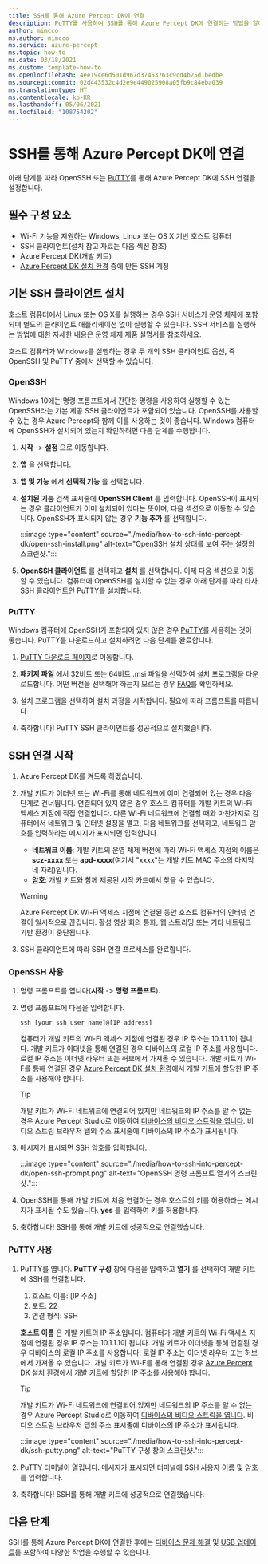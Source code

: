 ```yaml
---
title: SSH를 통해 Azure Percept DK에 연결
description: PuTTY를 사용하여 SSH를 통해 Azure Percept DK에 연결하는 방법을 알아봅니다.
author: mimcco
ms.author: mimcco
ms.service: azure-percept
ms.topic: how-to
ms.date: 03/18/2021
ms.custom: template-how-to
ms.openlocfilehash: 4ee194e6d501d967d37453763c9cd4b25d1bedbe
ms.sourcegitcommit: 02d443532c4d2e9e449025908a05fb9c84eba039
ms.translationtype: HT
ms.contentlocale: ko-KR
ms.lasthandoff: 05/06/2021
ms.locfileid: "108754202"
---
```

# <a name="connect-to-your-azure-percept-dk-over-ssh"></a>SSH를 통해 Azure Percept DK에 연결

아래 단계를 따라 OpenSSH 또는 [PuTTY](https://www.chiark.greenend.org.uk/~sgtatham/putty/latest.html)를 통해 Azure Percept DK에 SSH 연결을 설정합니다.

## <a name="prerequisites"></a>필수 구성 요소

- Wi-Fi 기능을 지원하는 Windows, Linux 또는 OS X 기반 호스트 컴퓨터
- SSH 클라이언트(설치 참고 자료는 다음 섹션 참조)
- Azure Percept DK(개발 키트)
- [Azure Percept DK 설치 환경](./quickstart-percept-dk-set-up.md) 중에 만든 SSH 계정

## <a name="install-your-preferred-ssh-client"></a>기본 SSH 클라이언트 설치

호스트 컴퓨터에서 Linux 또는 OS X를 실행하는 경우 SSH 서비스가 운영 체제에 포함되며 별도의 클라이언트 애플리케이션 없이 실행할 수 있습니다. SSH 서비스를 실행하는 방법에 대한 자세한 내용은 운영 체제 제품 설명서를 참조하세요.

호스트 컴퓨터가 Windows를 실행하는 경우 두 개의 SSH 클라이언트 옵션, 즉 OpenSSH 및 PuTTY 중에서 선택할 수 있습니다.

### <a name="openssh"></a>OpenSSH

Windows 10에는 명령 프롬프트에서 간단한 명령을 사용하여 실행할 수 있는 OpenSSH라는 기본 제공 SSH 클라이언트가 포함되어 있습니다. OpenSSH를 사용할 수 있는 경우 Azure Percept와 함께 이를 사용하는 것이 좋습니다. Windows 컴퓨터에 OpenSSH가 설치되어 있는지 확인하려면 다음 단계를 수행합니다.

1. **시작** -> **설정** 으로 이동합니다.

1. **앱** 을 선택합니다.

1. **앱 및 기능** 에서 **선택적 기능** 을 선택합니다.

1. **설치된 기능** 검색 표시줄에 **OpenSSH Client** 를 입력합니다. OpenSSH이 표시되는 경우 클라이언트가 이미 설치되어 있다는 뜻이며, 다음 섹션으로 이동할 수 있습니다. OpenSSH가 표시되지 않는 경우 **기능 추가** 를 선택합니다.

    :::image type="content" source="./media/how-to-ssh-into-percept-dk/open-ssh-install.png" alt-text="OpenSSH 설치 상태를 보여 주는 설정의 스크린샷.":::

1. **OpenSSH 클라이언트** 를 선택하고 **설치** 를 선택합니다. 이제 다음 섹션으로 이동할 수 있습니다. 컴퓨터에 OpenSSH를 설치할 수 없는 경우 아래 단계를 따라 타사 SSH 클라이언트인 PuTTY를 설치합니다.

### <a name="putty"></a>PuTTY

Windows 컴퓨터에 OpenSSH가 포함되어 있지 않은 경우 [PuTTY](https://www.chiark.greenend.org.uk/~sgtatham/putty/latest.html)를 사용하는 것이 좋습니다. PuTTY를 다운로드하고 설치하려면 다음 단계를 완료합니다.

1. [PuTTY 다운로드 페이지](https://www.chiark.greenend.org.uk/~sgtatham/putty/latest.html)로 이동합니다.

1. **패키지 파일** 에서 32비트 또는 64비트 .msi 파일을 선택하여 설치 프로그램을 다운로드합니다. 어떤 버전을 선택해야 하는지 모르는 경우 [FAQ](https://www.chiark.greenend.org.uk/~sgtatham/putty/faq.html#faq-32bit-64bit)를 확인하세요.

1. 설치 프로그램을 선택하여 설치 과정을 시작합니다. 필요에 따라 프롬프트를 따릅니다.

1. 축하합니다! PuTTY SSH 클라이언트를 성공적으로 설치했습니다.

## <a name="initiate-the-ssh-connection"></a>SSH 연결 시작

1. Azure Percept DK를 켜도록 하겠습니다.

1. 개발 키트가 이더넷 또는 Wi-Fi를 통해 네트워크에 이미 연결되어 있는 경우 다음 단계로 건너뜁니다. 연결되어 있지 않은 경우 호스트 컴퓨터를 개발 키트의 Wi-Fi 액세스 지점에 직접 연결합니다. 다른 Wi-Fi 네트워크에 연결할 때와 마찬가지로 컴퓨터에서 네트워크 및 인터넷 설정을 열고, 다음 네트워크를 선택하고, 네트워크 암호를 입력하라는 메시지가 표시되면 입력합니다.

    - **네트워크 이름**: 개발 키트의 운영 체제 버전에 따라 Wi-Fi 액세스 지점의 이름은 **scz-xxxx** 또는 **apd-xxxx**(여기서 "xxxx"는 개발 키트 MAC 주소의 마지막 네 자리)입니다.
    - **암호**: 개발 키트와 함께 제공된 시작 카드에서 찾을 수 있습니다.

    > [!WARNING]
    > Azure Percept DK Wi-Fi 액세스 지점에 연결된 동안 호스트 컴퓨터의 인터넷 연결이 일시적으로 끊깁니다. 활성 영상 회의 통화, 웹 스트리밍 또는 기타 네트워크 기반 환경이 중단됩니다.

1. SSH 클라이언트에 따라 SSH 연결 프로세스를 완료합니다.

### <a name="using-openssh"></a>OpenSSH 사용

1. 명령 프롬프트를 엽니다(**시작** -> **명령 프롬프트**).

1. 명령 프롬프트에 다음을 입력합니다.

    ```console
    ssh [your ssh user name]@[IP address]
    ```

    컴퓨터가 개발 키트의 Wi-Fi 액세스 지점에 연결된 경우 IP 주소는 10.1.1.1이 됩니다. 개발 키트가 이더넷을 통해 연결된 경우 디바이스의 로컬 IP 주소를 사용합니다. 로컬 IP 주소는 이더넷 라우터 또는 허브에서 가져올 수 있습니다. 개발 키트가 Wi-F를 통해 연결된 경우 [Azure Percept DK 설치 환경](./quickstart-percept-dk-set-up.md)에서 개발 키트에 할당한 IP 주소를 사용해야 합니다.

    > [!TIP]
    > 개발 키트가 Wi-Fi 네트워크에 연결되어 있지만 네트워크의 IP 주소를 알 수 없는 경우 Azure Percept Studio로 이동하여 [디바이스의 비디오 스트림을 엽니다](./how-to-view-video-stream.md). 비디오 스트림 브라우저 탭의 주소 표시줄에 디바이스의 IP 주소가 표시됩니다.

1. 메시지가 표시되면 SSH 암호를 입력합니다.

    :::image type="content" source="./media/how-to-ssh-into-percept-dk/open-ssh-prompt.png" alt-text="OpenSSH 명령 프롬프트 열기의 스크린샷.":::

1. OpenSSH를 통해 개발 키트에 처음 연결하는 경우 호스트의 키를 허용하라는 메시지가 표시될 수도 있습니다. **yes** 를 입력하여 키를 허용합니다.

1. 축하합니다! SSH를 통해 개발 키트에 성공적으로 연결했습니다.

### <a name="using-putty"></a>PuTTY 사용

1. PuTTY를 엽니다. **PuTTY 구성** 창에 다음을 입력하고 **열기** 를 선택하여 개발 키트에 SSH를 연결합니다.

    1. 호스트 이름: [IP 주소]
    1. 포트: 22
    1. 연결 형식: SSH

    **호스트 이름** 은 개발 키트의 IP 주소입니다. 컴퓨터가 개발 키트의 Wi-Fi 액세스 지점에 연결된 경우 IP 주소는 10.1.1.1이 됩니다. 개발 키트가 이더넷을 통해 연결된 경우 디바이스의 로컬 IP 주소를 사용합니다. 로컬 IP 주소는 이더넷 라우터 또는 허브에서 가져올 수 있습니다. 개발 키트가 Wi-F를 통해 연결된 경우 [Azure Percept DK 설치 환경](./quickstart-percept-dk-set-up.md)에서 개발 키트에 할당한 IP 주소를 사용해야 합니다.

    > [!TIP]
    > 개발 키트가 Wi-Fi 네트워크에 연결되어 있지만 네트워크의 IP 주소를 알 수 없는 경우 Azure Percept Studio로 이동하여 [디바이스의 비디오 스트림을 엽니다](./how-to-view-video-stream.md). 비디오 스트림 브라우저 탭의 주소 표시줄에 디바이스의 IP 주소가 표시됩니다.

    :::image type="content" source="./media/how-to-ssh-into-percept-dk/ssh-putty.png" alt-text="PuTTY 구성 창의 스크린샷.":::

1. PuTTY 터미널이 열립니다. 메시지가 표시되면 터미널에 SSH 사용자 이름 및 암호를 입력합니다.

1. 축하합니다! SSH를 통해 개발 키트에 성공적으로 연결했습니다.

## <a name="next-steps"></a>다음 단계

SSH를 통해 Azure Percept DK에 연결한 후에는 [디바이스 문제 해결](./troubleshoot-dev-kit.md) 및 [USB 업데이트](./how-to-update-via-usb.md)를 포함하여 다양한 작업을 수행할 수 있습니다.